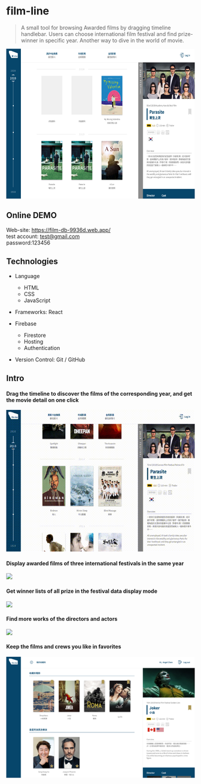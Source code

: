 # film-line
> A small tool for browsing Awarded films by dragging timeline handlebar. Users can choose international film festival and find prize-winner in specific year. Another way to dive in the world of movie.


<img src="/film-line/index.png" height="400" />

## Online DEMO
Web-site: https://film-db-9936d.web.app/ <br>
test account: test@gmail.com <br>
password:123456

## Technologies

- Language
  - HTML
  - CSS
  - JavaScript
  
- Frameworks: React
- Firebase
  - Firestore
  - Hosting
  - Authentication
  
- Version Control: Git / GitHub

## Intro
#### Drag the timeline to discover the films of the corresponding year, and get the movie detail on one click
<img src="/film-line/01.gif"/>

#### Display awarded films of three international festivals in the same year
<img src="/film-line/02.gif"/>

#### Get winner lists of all prize in the festival data display mode
<img src="/film-line/03.gif" />

#### Find more works of the directors and actors 
<img src="/film-line/04.gif" />

#### Keep the films and crews you like in favorites
<img src="/film-line/member_page.png" width="800" />



